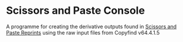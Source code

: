 # Scissors and Paste Console

A programme for creating the derivative outputs found in [Scissors and Paste Reprints](https://github.com/mhbeals/sap_reprints) using the raw input files from Copyfind v64.4.1.5
